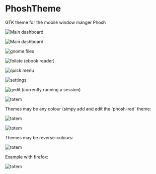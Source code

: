 # PhoshTheme
GTK theme for the mobile window manger Phosh

![Main dashboard](/screenshots/overview-clean.png)

![Main dashboard](/screenshots/overview2.png)

![gnome files](/screenshots/files.png)

![foliate (ebook reader)](/screenshots/foliate.png)

![quick menu](/screenshots/quickmenu.png)

![settings](screenshots/settings.png)

![gedit (currently running a session)](/screenshots/gedit.png)

![totem](/screenshots/totem.png)

Themes may be any colour (simpy add and edit the 'phosh-red' theme:

![totem](/screenshots/phosh-red.png)

![totem](/screenshots/cyan.png)


Themes may be reverse-colours:

![totem](/screenshots/blue.png)

Example with firefox:

![totem](/screenshots/white-blue-firefox.png)
